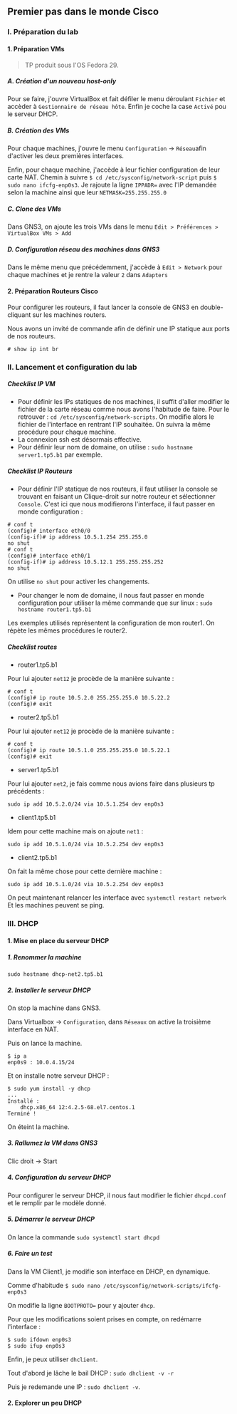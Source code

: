 ## Premier pas dans le monde Cisco

### I. Préparation du lab

#### 1. Préparation VMs

>TP produit sous l'OS Fedora 29.

##### A. Création d'un nouveau host-only
Pour se faire, j'ouvre VirtualBox et fait défiler le menu déroulant `Fichier` et accèder à `Gestionnaire de réseau hôte`. Enfin je coche la case `Activé` pou le serveur DHCP.

##### B. Création des VMs
Pour chaque machines, j'ouvre le menu `Configuration` -> `Réseau`afin d'activer les deux premières interfaces.

Enfin, pour chaque machine, j'accède à leur fichier configuration de leur carte NAT. Chemin à suivre `$ cd /etc/sysconfig/network-script` puis `$ sudo nano ifcfg-enp0s3`. Je rajoute la ligne `IPPADR=` avec l'IP demandée selon la machine ainsi que leur `NETMASK=255.255.255.0`

##### C. Clone des VMs
Dans GNS3, on ajoute les trois VMs dans le menu `Edit > Préférences > VirtualBox VMs > Add`

##### D. Configuration réseau des machines dans GNS3
Dans le même menu que précédemment, j'accède à `Edit > Network` pour chaque machines et je rentre la valeur `2` dans `Adapters`

#### 2. Préparation Routeurs Cisco
Pour configurer les routeurs, il faut lancer la console de GNS3 en double-cliquant sur les machines routers.

Nous avons un invité de commande afin de définir une IP statique aux ports de nos routeurs.
```
# show ip int br
```

### II. Lancement et configuration du lab

##### Checklist IP VM
+ Pour définir les IPs statiques de nos machines, il suffit d'aller modifier le fichier de la carte réseau comme nous avons l'habitude de faire. Pour le retrouver : `cd /etc/sysconfig/network-scripts`. On modifie alors le fichier de l'interface en rentrant l'IP souhaitée. 
On suivra la même procédure pour chaque machine.
+ La connexion ssh est désormais effective.
+ Pour définir leur nom de domaine, on utilise : `sudo hostname server1.tp5.b1` par exemple.

##### Checklist IP Routeurs
+ Pour définir l'IP statique de nos routeurs, il faut utiliser la console se trouvant en faisant un Clique-droit sur notre routeur et sélectionner `Console`. C'est ici que nous modifierons l'interface, il faut passer en monde configuration :
```
# conf t
(config)# interface eth0/0
(config-if)# ip address 10.5.1.254 255.255.0
no shut
# conf t
(config)# interface eth0/1
(config-if)# ip address 10.5.12.1 255.255.255.252
no shut
```
On utilise `no shut` pour activer les changements.
+ Pour changer le nom de domaine, il nous faut passer en monde configuration pour utiliser la même commande que sur linux : 
`sudo hostname router1.tp5.b1`

Les exemples utilisés représentent la configuration de mon router1.
On répète les mêmes procédures le router2.

##### Checklist routes
+ router1.tp5.b1

Pour lui ajouter `net12` je procède de la manière suivante : 
```
# conf t
(config)# ip route 10.5.2.0 255.255.255.0 10.5.22.2
(config)# exit
```
+ router2.tp5.b1

Pour lui ajouter `net12` je procède de la manière suivante : 
```
# conf t
(config)# ip route 10.5.1.0 255.255.255.0 10.5.22.1
(config)# exit
```
+ server1.tp5.b1

Pour lui ajouter `net2`, je fais comme nous avions faire dans plusieurs tp précédents :
```
sudo ip add 10.5.2.0/24 via 10.5.1.254 dev enp0s3
```
+ client1.tp5.b1

Idem pour cette machine mais on ajoute `net1` :
```
sudo ip add 10.5.1.0/24 via 10.5.2.254 dev enp0s3
```
+ client2.tp5.b1

On fait la même chose pour cette dernière machine :
```
sudo ip add 10.5.1.0/24 via 10.5.2.254 dev enp0s3
```
On peut maintenant relancer les interface avec `systemctl restart network`
Et les machines peuvent se ping.
### III. DHCP

#### 1. Mise en place du serveur DHCP

##### 1. Renommer la machine
`sudo hostname dhcp-net2.tp5.b1`

##### 2. Installer le serveur DHCP
On stop la machine dans GNS3.

Dans Virtualbox -> `Configuration`, dans `Réseaux` on active la troisième interface en NAT.

Puis on lance la machine.
```
$ ip a
enp0s9 : 10.0.4.15/24
```
Et on installe notre serveur DHCP : 
```
$ sudo yum install -y dhcp
...
Installé :
	dhcp.x86_64 12:4.2.5-68.el7.centos.1
Terminé !
```
On éteint la machine.

##### 3. Rallumez la VM dans GNS3
Clic droit -> Start

##### 4. Configuration du serveur DHCP
Pour configurer le serveur DHCP, il nous faut modifier le fichier `dhcpd.conf` et le remplir par le modèle donné.

##### 5. Démarrer le serveur DHCP
On lance la commande `sudo systemctl start dhcpd`

##### 6. Faire un test
Dans la VM Client1, je modifie son interface en DHCP, en dynamique.

Comme d'habitude `$ sudo nano /etc/sysconfig/network-scripts/ifcfg-enp0s3`

On modifie la ligne `BOOTPROTO=` pour y ajouter `dhcp`.

Pour que les modifications soient prises en compte, on redémarre l'interface :

```
$ sudo ifdown enp0s3
$ sudo ifup enp0s3  
```
Enfin, je peux utiliser `dhclient`.

Tout d'abord je lâche le bail DHCP : `sudo dhclient -v -r`

Puis je redemande une IP : `sudo dhclient -v`.

#### 2. Explorer un peu DHCP
